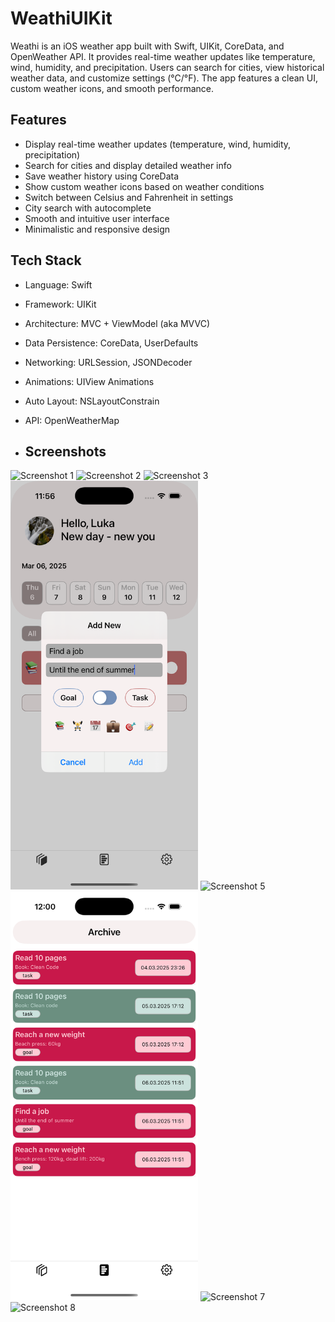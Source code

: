 # WeathiUIKit

Weathi is an iOS weather app built with Swift, UIKit, CoreData, and OpenWeather API. It provides real-time weather updates like temperature, wind, humidity, and precipitation. Users can search for cities, view historical weather data, and customize settings (°C/°F). The app features a clean UI, custom weather icons, and smooth performance.


## Features

- Display real-time weather updates (temperature, wind, humidity, precipitation)
- Search for cities and display detailed weather info
- Save weather history using CoreData
- Show custom weather icons based on weather conditions
- Switch between Celsius and Fahrenheit in settings
- City search with autocomplete
- Smooth and intuitive user interface
- Minimalistic and responsive design

## Tech Stack

- Language: Swift
- Framework: UIKit

- Architecture: MVC + ViewModel (aka MVVC)
- Data Persistence: CoreData, UserDefaults
- Networking: URLSession, JSONDecoder
- Animations: UIView Animations
- Auto Layout: NSLayoutConstrain
- API: OpenWeatherMap

- ## Screenshots

<p float="left">
  <img src="[https://github.com/fnvc666/DayFlowUIKit/blob/main/Screenshots/Simulator%20Screenshot%20-%20iPhone%2016%20Pro%20-%202025-03-06%20at%2011.47.50.png?raw=true](https://github.com/fnvc666/WeathiUIKit/tree/main/Screenshots#:~:text=29%20minutes%20ago-,main(sunny).png,-Initial%20commit)" alt="Screenshot 1" width="300" />
  <img src="[https://github.com/fnvc666/DayFlowUIKit/blob/main/Screenshots/Simulator%20Screenshot%20-%20iPhone%2016%20Pro%20-%202025-03-06%20at%2011.50.45.png?raw=true](https://github.com/fnvc666/WeathiUIKit/tree/main/Screenshots#:~:text=29%20minutes%20ago-,main(clouds).png,-Initial%20commit)" alt="Screenshot 2" width="300" />
  <img src="[https://github.com/fnvc666/DayFlowUIKit/blob/main/Screenshots/Simulator%20Screenshot%20-%20iPhone%2016%20Pro%20-%202025-03-06%20at%2011.51.12.png?raw=true](https://github.com/fnvc666/WeathiUIKit/tree/main/Screenshots#:~:text=31%20minutes%20ago-,main(rain).png,-Initial%20commit)" alt="Screenshot 3" width="300" />
  <img src="https://github.com/fnvc666/DayFlowUIKit/blob/main/Screenshots/Simulator%20Screenshot%20-%20iPhone%2016%20Pro%20-%202025-03-06%20at%2011.56.22.png?raw=true" alt="Screenshot 4" width="300" />
  <img src="[https://github.com/fnvc666/DayFlowUIKit/blob/main/Screenshots/Simulator%20Screenshot%20-%20iPhone%2016%20Pro%20-%202025-03-06%20at%2011.59.24.png?raw=true](https://github.com/fnvc666/WeathiUIKit/tree/main/Screenshots#:~:text=..-,history.png,-Initial%20commit)" alt="Screenshot 5" width="300" />
  <img src="https://github.com/fnvc666/DayFlowUIKit/blob/main/Screenshots/Simulator%20Screenshot%20-%20iPhone%2016%20Pro%20-%202025-03-06%20at%2012.00.09.png?raw=true" alt="Screenshot 6" width="300" />
  <img src="[https://github.com/fnvc666/DayFlowUIKit/blob/main/Screenshots/Simulator%20Screenshot%20-%20iPhone%2016%20Pro%20-%202025-03-06%20at%2012.00.13.png?raw=true](https://github.com/fnvc666/WeathiUIKit/tree/main/Screenshots#:~:text=31%20minutes%20ago-,settings.png,-Initial%20commit)" alt="Screenshot 7" width="300" />
  <img src="https://github.com/fnvc666/WeathiUIKit/tree/main/Screenshots#:~:text=45%20minutes%20ago-,search.png,-Initial%20commit" alt="Screenshot 8" width="300" />
</p>

